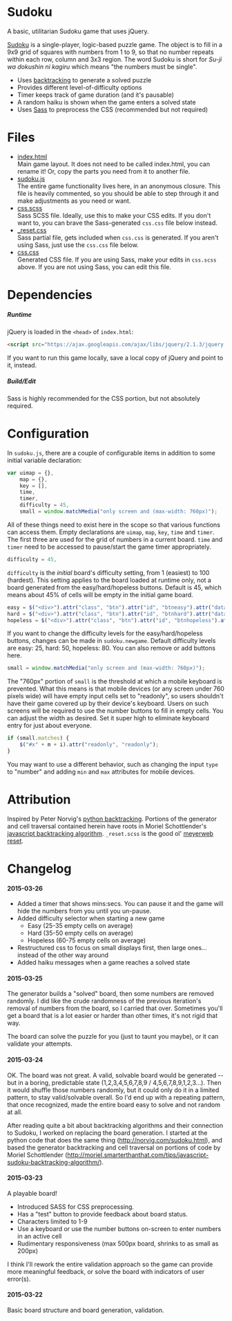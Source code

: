 Sudoku
======

A basic, utilitarian Sudoku game that uses jQuery.

[Sudoku](http://en.wikipedia.org/wiki/Sudoku) is a single-player, logic-based puzzle game. The object is to fill in a 9x9 grid of squares with numbers from 1 to 9, so that no number repeats within each row, column and 3x3 region. The word Sudoku is short for _Su-ji wa dokushin ni kagiru_ which means "the numbers must be single".

- Uses [backtracking](http://en.wikipedia.org/wiki/Sudoku_solving_algorithms) to generate a solved puzzle
- Provides different level-of-difficulty options
- Timer keeps track of game duration (and it's pausable)
- A random haiku is shown when the game enters a solved state
- Uses [Sass](http://sass-lang.com/) to preprocess the CSS (recommended but not required)

Files
=====

- [index.html](https://github.com/stereobird/sudoku/blob/master/index.html)<br />
  Main game layout. It does not need to be called index.html, you can rename it! Or, copy the parts you need from it to another file.
- [sudoku.js](https://github.com/stereobird/sudoku/blob/master/js/sudoku.js)<br />
  The entire game functionality lives here, in an anonymous closure. This file is heavily commented, so you should be able to step through it and make adjustments as you need or want.
- [css.scss](https://github.com/stereobird/sudoku/blob/master/scss/css.scss)<br />
  Sass SCSS file. Ideally, use this to make your CSS edits. If you don't want to, you can brave the Sass-generated `css.css` file below instead.
- [_reset.css](https://github.com/stereobird/sudoku/blob/master/scss/_reset.scss)<br />
  Sass partial file, gets included when `css.css` is generated. If you aren't using Sass, just use the `css.css` file below.
- [css.css](https://github.com/stereobird/sudoku/blob/master/css/css.css)<br />
  Generated CSS file. If you are using Sass, make your edits in `css.scss` above. If you are not using Sass, you can edit this file.

Dependencies
============

##### Runtime #####
jQuery is loaded in the `<head>` of `index.html`:

```html
<script src="https://ajax.googleapis.com/ajax/libs/jquery/2.1.3/jquery.min.js"></script>
```

If you want to run this game locally, save a local copy of jQuery and point to it, instead.

##### Build/Edit #####
Sass is highly recommended for the CSS portion, but not absolutely required.

Configuration
=============

In `sudoku.js`, there are a couple of configurable items in addition to some initial variable declaration:

```js
var uimap = {},
    map = {},
    key = [],
    time,
    timer,
    difficulty = 45,
    small = window.matchMedia("only screen and (max-width: 760px)");
```

All of these things need to exist here in the scope so that various functions can access them. Empty declarations are `uimap`, `map`, `key`, `time` and `timer`. The first three are used for the grid of numbers in a current board. `time` and `timer` need to be accessed to pause/start the game timer appropriately.

```js
difficulty = 45,
```

`difficulty` is the _initial_ board's difficulty setting, from 1 (easiest) to 100 (hardest). This setting applies to the board loaded at runtime only, not a board generated from the easy/hard/hopeless buttons. Default is 45, which means about 45% of cells will be empty in the initial game board.

```js
easy = $("<div>").attr("class", "btn").attr("id", "btneasy").attr("data-diff", "25").html("EASY");
hard = $("<div>").attr("class", "btn").attr("id", "btnhard").attr("data-diff", "50").html("HARD");
hopeless = $("<div>").attr("class", "btn").attr("id", "btnhopeless").attr("data-diff", "80").html("HOPELESS");
```
If you want to change the difficulty levels for the easy/hard/hopeless buttons, changes can be made in `sudoku.newgame`. Default difficulty levels are easy: 25, hard: 50, hopeless: 80. You can also remove or add buttons here.

```js
small = window.matchMedia("only screen and (max-width: 760px)");
```

The "760px" portion of `small` is the threshold at which a mobile keyboard is prevented. What this means is that mobile devices (or any screen under 760 pixels wide) will have empty input cells set to "readonly", so users shouldn't have their game covered up by their device's keyboard. Users on such screens will be required to use the number buttons to fill in empty cells. You can adjust the width as desired. Set it super high to eliminate keyboard entry for just about everyone.

```js
if (small.matches) {
    $("#x" + m + i).attr("readonly", "readonly");
}
```

You may want to use a different behavior, such as changing the input `type` to "number" and adding `min` and `max` attributes for mobile devices.

Attribution
===========

Inspired by Peter Norvig's [python backtracking](http://norvig.com/sudoku.html).
Portions of the generator and cell traversal contained herein have roots in Moriel Schottlender's [javascript backtracking algorithm](http://moriel.smarterthanthat.com/tips/javascript-sudoku-backtracking-algorithm/).
`_reset.scss` is the good ol' [meyerweb reset](http://meyerweb.com/eric/tools/css/reset/).

Changelog
=========

#### 2015-03-26
- Added a timer that shows mins:secs. You can pause it and the game will hide the numbers from you until you un-pause.
- Added difficulty selector when starting a new game
  - Easy (25-35 empty cells on average)
  - Hard (35-50 empty cells on average)
  - Hopeless (60-75 empty cells on average)
- Restructured css to focus on small displays first, then large ones... instead of the other way around
- Added haiku messages when a game reaches a solved state

#### 2015-03-25
The generator builds a "solved" board, then some numbers are removed randomly. I did like the crude randomness of the previous iteration's removal of numbers from the board, so I carried that over. Sometimes you'll get a board that is a lot easier or harder than other times, it's not rigid that way.

The board can solve the puzzle for you (just to taunt you maybe), or it can validate your attempts.

#### 2015-03-24
OK. The board was not great. A valid, solvable board would be generated -- but in a boring, predictable state (1,2,3,4,5,6,7,8,9 / 4,5,6,7,8,9,1,2,3...). Then it would shuffle those numbers randomly, but it could only do it in a limited pattern, to stay valid/solvable overall. So I'd end up with a repeating pattern, that once recognized, made the entire board easy to solve and not random at all.

After reading quite a bit about backtracking algorithms and their connection to Sudoku, I worked on replacing the board generation. I started at the python code that does the same thing (http://norvig.com/sudoku.html), and based the generator backtracking and cell traversal on portions of code by Moriel Schottlender  (http://moriel.smarterthanthat.com/tips/javascript-sudoku-backtracking-algorithm/).

#### 2015-03-23
A playable board!
- Introduced SASS for CSS preprocessing.
- Has a "test" button to provide feedback about board status.
- Characters limited to 1-9
- Use a keyboard or use the number buttons on-screen to enter numbers in an active cell
- Rudimentary responsiveness (max 500px board, shrinks to as small as 200px)

I think I'll rework the entire validation approach so the game can provide more meaningful feedback, or solve the board with indicators of user error(s).

#### 2015-03-22
Basic board structure and board generation, validation.

